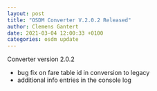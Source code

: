 ```yaml
---
layout: post
title: "OSDM Converter V.2.0.2 Released"
author: Clemens Gantert
date: 2021-03-04 12:00:33 +0100
categories: osdm update
---
```


Converter version 2.0.2

- bug fix on fare table id in conversion to legacy
- additional info entries in the console log
